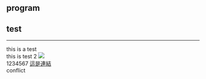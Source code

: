 ## program
## test
---
this is a test <br>
this is test 2
![](https://avatars.slack-edge.com/2020-11-25/1527503386626_319578f21381f9641cd8_512.png) <br>
1234567
[這是連結](https://slack.com/marketplace/A01BP7R4KNY-github) <br>
conflict